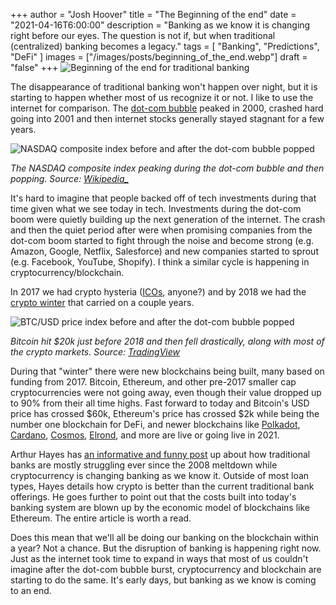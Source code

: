 +++
author = "Josh Hoover"
title = "The Beginning of the end"
date = "2021-04-16T6:00:00"
description = "Banking as we know it is changing right before our eyes. The question is not if, but when traditional (centralized) banking becomes a legacy."
tags = [
    "Banking",
    "Predictions",
    "DeFi"
]
images = ["/images/posts/beginning_of_the_end.webp"]
draft = "false"
+++
![Beginning of the end for traditional banking](/images/posts/beginning_of_the_end.webp "Beginning of the end for traditional banking")

The disappearance of traditional banking won't happen over night, but it is starting to happen whether most of us recognize it or not. I like to use the internet for comparison. The [dot-com bubble](https://en.wikipedia.org/wiki/Dot-com_bubble) peaked in 2000, crashed hard going into 2001 and then internet stocks generally stayed stagnant for a few years.

![NASDAQ composite index before and after the dot-com bubble popped](/images/posts/nasdaq_dot_com.webp "NASDAQ composite index before and after the dot-com bubble popped")

_The NASDAQ composite index peaking during the dot-com bubble and then popping. Source: [Wikipedia_](https://en.wikipedia.org/wiki/Dot-com_bubble)_

It's hard to imagine that people backed off of tech investments during that time given what we see today in tech. Investments during the dot-com boom were quietly building up the next generation of the internet. The crash and then the quiet period after were when promising companies from the dot-com boom started to fight through the noise and become strong (e.g. Amazon, Google, Netflix, Salesforce) and new companies started to sprout (e.g. Facebook, YouTube, Shopify). I think a similar cycle is happening in cryptocurrency/blockchain.

In 2017 we had crypto hysteria ([ICOs](https://news.crunchbase.com/news/2017s-ico-market-grew-nearly-100x-q1-q4/), anyone?) and by 2018 we had the [crypto winter](https://coingape.com/crypto-winter-bear-market-bitcoin/) that carried on a couple years.

![BTC/USD price index before and after the dot-com bubble popped](/images/posts/btc_chart.webp "BTC/USD price index before and after the dot-com bubble popped]")

_Bitcoin hit $20k just before 2018 and then fell drastically, along with most of the crypto markets. Source: [TradingView](hhttps://www.tradingview.com/chart/?symbol=BITSTAMP%3ABTCUSD)_

During that "winter" there were new blockchains being built, many based on funding from 2017. Bitcoin, Ethereum, and other pre-2017 smaller cap cryptocurrencies were not going away, even though their value dropped up to 90% from their all time highs. Fast forward to today and Bitcoin's USD price has crossed $60k, Ethereum's price has crossed $2k while being the number one blockchain for DeFi, and newer blockchains like [Polkadot](https://polkadot.network/), [Cardano](https://cardano.org/), [Cosmos](https://cosmos.network/), [Elrond](https://elrond.com/), and more are live or going live in 2021.

Arthur Hayes has [an informative and funny post](https://cryptohayes.medium.com/yes-i-read-the-whitepaper-59cfa2ea9c2c) up about how traditional banks are mostly struggling ever since the 2008 meltdown while cryptocurrency is changing banking as we know it. Outside of most loan types, Hayes details how crypto is better than the current traditional bank offerings. He goes further to point out that the costs built into today's banking system are blown up by the economic model of blockchains like Ethereum. The entire article is worth a read.

Does this mean that we'll all be doing our banking on the blockchain within a year? Not a chance. But the disruption of banking is happening right now. Just as the internet took time to expand in ways that most of us couldn't imagine after the dot-com bubble burst, cryptocurrency and blockchain are starting to do the same. It's early days, but banking as we know is coming to an end.